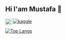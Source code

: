 ## Hi I'am Mustafa 👋

<!--
[![hackerrank](https://img.shields.io/badge/-Hackerrank-2EC866?style=for-the-badge&logo=HackerRank&logoColor=white (hackerrank))][1]

[1]: https://www.hackerrank.com/mustafaacikyol
-->

<a href="https://www.hackerrank.com/mustafaacikyol/"><img align="left" src="https://img.shields.io/badge/-Hackerrank-2EC866?style=for-the-badge&logo=HackerRank&logoColor=white" alt="icon | hackerrank" width="21px"/></a>

[![kaggle](https://img.shields.io/badge/Kaggle-20BEFF?style=for-the-badge&logo=Kaggle&logoColor=white (kaggle))][2]

[2]: https://www.kaggle.com/mustafaacikyol

[![Top Langs](https://github-readme-stats.vercel.app/api/top-langs/?username=mustafaacikyol&layout=compact)](https://github.com/mustafaacikyol)

<!--
**mustafaacikyol/mustafaacikyol** is a ✨ _special_ ✨ repository because its `README.md` (this file) appears on your GitHub profile.

Here are some ideas to get you started:

- 🔭 I’m currently working on ...
- 🌱 I’m currently learning ...
- 👯 I’m looking to collaborate on ...
- 🤔 I’m looking for help with ...
- 💬 Ask me about ...
- 📫 How to reach me: ...
- 😄 Pronouns: ...
- ⚡ Fun fact: ...
-->

